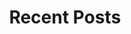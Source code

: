 ---
layout: home
title: "Recent Posts"
tags: [Jekyll, theme, responsive, blog, template]
image:
  feature: the-beach-greens.jpg
---